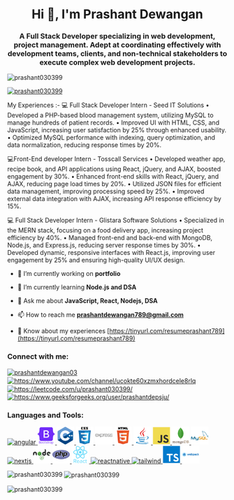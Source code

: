 <h1 align="center">Hi 👋, I'm Prashant Dewangan</h1>
<h3 align="center">A Full Stack Developer specializing in web development, project management. Adept at coordinating effectively with development teams, clients, and non-technical stakeholders to execute complex web development projects. </h3>

<p align="left"> <img src="https://komarev.com/ghpvc/?username=prashant030399&label=Profile%20views&color=0e75b6&style=flat" alt="prashant030399" /> </p>

<p align="left"> <a href="https://github.com/ryo-ma/github-profile-trophy"><img src="https://github-profile-trophy.vercel.app/?username=prashant030399" alt="prashant030399" /></a> </p>

My Experiences :-
💻 Full Stack Developer Intern - Seed IT Solutions
• Developed a PHP-based blood management system, utilizing MySQL to manage hundreds of patient records. 
• Improved UI with HTML, CSS, and JavaScript, increasing user satisfaction by 25% through enhanced usability. 
• Optimized MySQL performance with indexing, query optimization, and data normalization, reducing response times by 20%.

💻Front-End developer Intern - Tosscall Services
• Developed weather app, recipe book, and API applications using React, jQuery, and AJAX, boosted engagement by 30%. 
• Enhanced front-end skills with React, jQuery, and AJAX, reducing page load times by 20%. 
• Utilized JSON files for efficient data management, improving processing speed by 25%.
• Improved external data integration with AJAX, increasing API response efficiency by 15%.

💻 Full Stack Developer Intern - Glistara Software Solutions 
• Specialized in the MERN stack, focusing on a food delivery app, increasing project efficiency by 40%. 
• Managed front-end and back-end with MongoDB, Node.js, and Express.js, reducing server response times by 30%. 
• Developed dynamic, responsive interfaces with React.js, improving user engagement by 25% and ensuring high-quality UI/UX design.



- 🔭 I’m currently working on **portfolio**

- 🌱 I’m currently learning **Node.js and DSA**

- 💬 Ask me about **JavaScript, React, Nodejs, DSA**

- 📫 How to reach me **prashantdewangan789@gmail.com**

- 📄 Know about my experiences [https://tinyurl.com/resumeprashant789](https://tinyurl.com/resumeprashant789)


<h3 align="left">Connect with me:</h3>
<p align="left">
<a href="https://linkedin.com/in/prashantdewangan03" target="blank"><img align="center" src="https://raw.githubusercontent.com/rahuldkjain/github-profile-readme-generator/master/src/images/icons/Social/linked-in-alt.svg" alt="prashantdewangan03" height="30" width="40" /></a>
<a href="https://www.youtube.com/@prashantdewangan4749"><img align="center" src="https://raw.githubusercontent.com/rahuldkjain/github-profile-readme-generator/master/src/images/icons/Social/youtube.svg" alt="https://www.youtube.com/channel/ucokte60xzmxhordcele8rlq" height="30" width="40" /></a>
<a href="https://leetcode.com/u/prashant030399/" target="blank"><img align="center" src="https://raw.githubusercontent.com/rahuldkjain/github-profile-readme-generator/master/src/images/icons/Social/leet-code.svg" alt="https://leetcode.com/u/prashant030399/" height="30" width="40" /></a>
<a href="https://auth.geeksforgeeks.org/user/https://www.geeksforgeeks.org/user/prashantdepsju/" target="blank"><img align="center" src="https://raw.githubusercontent.com/rahuldkjain/github-profile-readme-generator/master/src/images/icons/Social/geeks-for-geeks.svg" alt="https://www.geeksforgeeks.org/user/prashantdepsju/" height="30" width="40" /></a>
</p>

<h3 align="left">Languages and Tools:</h3>
<p align="left"> <a href="https://angular.io" target="_blank" rel="noreferrer"> <img src="https://angular.io/assets/images/logos/angular/angular.svg" alt="angular" width="40" height="40"/> </a> <a href="https://getbootstrap.com" target="_blank" rel="noreferrer"> <img src="https://raw.githubusercontent.com/devicons/devicon/master/icons/bootstrap/bootstrap-plain-wordmark.svg" alt="bootstrap" width="40" height="40"/> </a> <a href="https://www.w3schools.com/cpp/" target="_blank" rel="noreferrer"> <img src="https://raw.githubusercontent.com/devicons/devicon/master/icons/cplusplus/cplusplus-original.svg" alt="cplusplus" width="40" height="40"/> </a> <a href="https://www.w3schools.com/css/" target="_blank" rel="noreferrer"> <img src="https://raw.githubusercontent.com/devicons/devicon/master/icons/css3/css3-original-wordmark.svg" alt="css3" width="40" height="40"/> </a> <a href="https://expressjs.com" target="_blank" rel="noreferrer"> <img src="https://raw.githubusercontent.com/devicons/devicon/master/icons/express/express-original-wordmark.svg" alt="express" width="40" height="40"/> </a> <a href="https://www.w3.org/html/" target="_blank" rel="noreferrer"> <img src="https://raw.githubusercontent.com/devicons/devicon/master/icons/html5/html5-original-wordmark.svg" alt="html5" width="40" height="40"/> </a> <a href="https://www.java.com" target="_blank" rel="noreferrer"> <img src="https://raw.githubusercontent.com/devicons/devicon/master/icons/java/java-original.svg" alt="java" width="40" height="40"/> </a> <a href="https://developer.mozilla.org/en-US/docs/Web/JavaScript" target="_blank" rel="noreferrer"> <img src="https://raw.githubusercontent.com/devicons/devicon/master/icons/javascript/javascript-original.svg" alt="javascript" width="40" height="40"/> </a> <a href="https://www.mongodb.com/" target="_blank" rel="noreferrer"> <img src="https://raw.githubusercontent.com/devicons/devicon/master/icons/mongodb/mongodb-original-wordmark.svg" alt="mongodb" width="40" height="40"/> </a> <a href="https://www.mysql.com/" target="_blank" rel="noreferrer"> <img src="https://raw.githubusercontent.com/devicons/devicon/master/icons/mysql/mysql-original-wordmark.svg" alt="mysql" width="40" height="40"/> </a> <a href="https://nextjs.org/" target="_blank" rel="noreferrer"> <img src="https://cdn.worldvectorlogo.com/logos/nextjs-2.svg" alt="nextjs" width="40" height="40"/> </a> <a href="https://nodejs.org" target="_blank" rel="noreferrer"> <img src="https://raw.githubusercontent.com/devicons/devicon/master/icons/nodejs/nodejs-original-wordmark.svg" alt="nodejs" width="40" height="40"/> </a> <a href="https://www.php.net" target="_blank" rel="noreferrer"> <img src="https://raw.githubusercontent.com/devicons/devicon/master/icons/php/php-original.svg" alt="php" width="40" height="40"/> </a> <a href="https://reactjs.org/" target="_blank" rel="noreferrer"> <img src="https://raw.githubusercontent.com/devicons/devicon/master/icons/react/react-original-wordmark.svg" alt="react" width="40" height="40"/> </a> <a href="https://reactnative.dev/" target="_blank" rel="noreferrer"> <img src="https://reactnative.dev/img/header_logo.svg" alt="reactnative" width="40" height="40"/> </a> <a href="https://tailwindcss.com/" target="_blank" rel="noreferrer"> <img src="https://www.vectorlogo.zone/logos/tailwindcss/tailwindcss-icon.svg" alt="tailwind" width="40" height="40"/> </a> <a href="https://www.typescriptlang.org/" target="_blank" rel="noreferrer"> <img src="https://raw.githubusercontent.com/devicons/devicon/master/icons/typescript/typescript-original.svg" alt="typescript" width="40" height="40"/> </a> <a href="https://webpack.js.org" target="_blank" rel="noreferrer"> <img src="https://raw.githubusercontent.com/devicons/devicon/d00d0969292a6569d45b06d3f350f463a0107b0d/icons/webpack/webpack-original-wordmark.svg" alt="webpack" width="40" height="40"/> </a> </p>

<p><img align="left" src="https://github-readme-stats.vercel.app/api/top-langs?username=prashant030399&show_icons=true&locale=en&layout=compact" alt="prashant030399" /></p>

<p>&nbsp;<img align="center" src="https://github-readme-stats.vercel.app/api?username=prashant030399&show_icons=true&locale=en" alt="prashant030399" /></p>

<p><img align="center" src="https://github-readme-streak-stats.herokuapp.com/?user=prashant030399&" alt="prashant030399" /></p>








